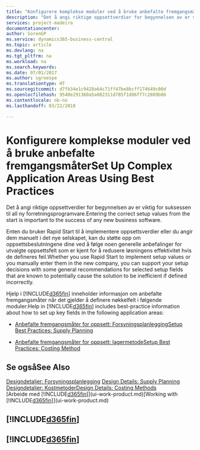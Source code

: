 ```yaml
---
title: "Konfigurere komplekse moduler ved å bruke anbefalte fremgangsmåter | Microsoft-dokumentasjon"
description: "Det å angi riktige oppsettverdier for begynnelsen av er viktig for suksessen til all ny forretningsprogramvare."
services: project-madeira
documentationcenter: 
author: SorenGP
ms.service: dynamics365-business-central
ms.topic: article
ms.devlang: na
ms.tgt_pltfrm: na
ms.workload: na
ms.search.keywords: 
ms.date: 07/01/2017
ms.author: sgroespe
ms.translationtype: HT
ms.sourcegitcommit: d7fb34e1c9428a64c71ff47be8bcff174649c00d
ms.openlocfilehash: 9548e291360a5a082311d785f1d86ff7c2889b86
ms.contentlocale: nb-no
ms.lasthandoff: 03/22/2018

---
```

# <a name="set-up-complex-application-areas-using-best-practices"></a><span data-ttu-id="57e73-103">Konfigurere komplekse moduler ved å bruke anbefalte fremgangsmåter</span><span class="sxs-lookup"><span data-stu-id="57e73-103">Set Up Complex Application Areas Using Best Practices</span></span>
<span data-ttu-id="57e73-104">Det å angi riktige oppsettverdier for begynnelsen av er viktig for suksessen til all ny forretningsprogramvare.</span><span class="sxs-lookup"><span data-stu-id="57e73-104">Entering the correct setup values from the start is important to the success of any new business software.</span></span>  

 <span data-ttu-id="57e73-105">Enten du bruker Rapid Start til å implementere oppsettsverdier eller du angir dem manuelt i det nye selskapet, kan du støtte opp om oppsettsbeslutningene dine ved å følge noen generelle anbefalinger for utvalgte oppsettsfelt som er kjent for å redusere løsningens effektivitet hvis de defineres feil.</span><span class="sxs-lookup"><span data-stu-id="57e73-105">Whether you use Rapid Start to implement setup values or you manually enter them in the new company, you can support your setup decisions with some general recommendations for selected setup fields that are known to potentially cause the solution to be inefficient if defined incorrectly.</span></span>  

 <span data-ttu-id="57e73-106">Hjelp i [!INCLUDE[d365fin](includes/d365fin_md.md)] inneholder informasjon om anbefalte fremgangsmåter når det gjelder å definere nøkkelfelt i følgende moduler:</span><span class="sxs-lookup"><span data-stu-id="57e73-106">Help in [!INCLUDE[d365fin](includes/d365fin_md.md)] includes best-practice information about how to set up key fields in the following application areas:</span></span>  

-   [<span data-ttu-id="57e73-107">Anbefalte fremgangsmåter for oppsett: Forsyningsplanlegging</span><span class="sxs-lookup"><span data-stu-id="57e73-107">Setup Best Practices: Supply Planning</span></span>](setup-best-practices-supply-planning.md)  

-   [<span data-ttu-id="57e73-108">Anbefalte fremgangsmåter for oppsett: lagermetode</span><span class="sxs-lookup"><span data-stu-id="57e73-108">Setup Best Practices: Costing Method</span></span>](setup-best-practices-costing-method.md)  

## <a name="see-also"></a><span data-ttu-id="57e73-109">Se også</span><span class="sxs-lookup"><span data-stu-id="57e73-109">See Also</span></span>  
<span data-ttu-id="57e73-110">[Designdetaljer: Forsyningsplanlegging](design-details-supply-planning.md) </span><span class="sxs-lookup"><span data-stu-id="57e73-110">[Design Details: Supply Planning](design-details-supply-planning.md) </span></span>  
[<span data-ttu-id="57e73-111">Designdetaljer: Kostmetoder</span><span class="sxs-lookup"><span data-stu-id="57e73-111">Design Details: Costing Methods</span></span>](design-details-costing-methods.md)  
<span data-ttu-id="57e73-112">[Arbeide med [!INCLUDE[d365fin](includes/d365fin_md.md)]](ui-work-product.md)</span><span class="sxs-lookup"><span data-stu-id="57e73-112">[Working with [!INCLUDE[d365fin](includes/d365fin_md.md)]](ui-work-product.md)</span></span>

## [!INCLUDE[d365fin](includes/free_trial_md.md)]  
## [!INCLUDE[d365fin](includes/training_link_md.md)]

